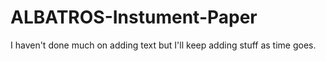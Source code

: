 # ALBATROS-Instument-Paper
I haven't done much on adding text but I'll keep adding stuff as time goes.
